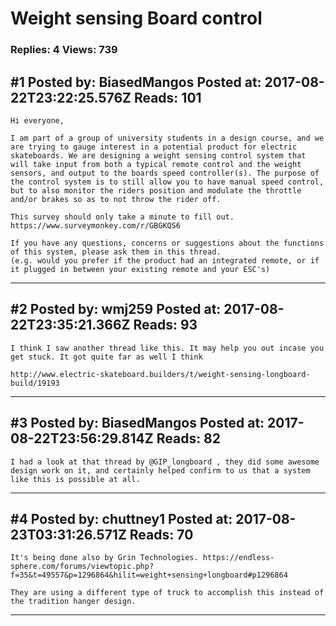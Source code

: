 # Weight sensing Board control

### Replies: 4 Views: 739

## \#1 Posted by: BiasedMangos Posted at: 2017-08-22T23:22:25.576Z Reads: 101

```
Hi everyone,

I am part of a group of university students in a design course, and we are trying to gauge interest in a potential product for electric skateboards. We are designing a weight sensing control system that will take input from both a typical remote control and the weight sensors, and output to the boards speed controller(s). The purpose of the control system is to still allow you to have manual speed control, but to also monitor the riders position and modulate the throttle and/or brakes so as to not throw the rider off.

This survey should only take a minute to fill out.
https://www.surveymonkey.com/r/GBGKQS6

If you have any questions, concerns or suggestions about the functions of this system, please ask them in this thread. 
(e.g. would you prefer if the product had an integrated remote, or if it plugged in between your existing remote and your ESC's)
```

---
## \#2 Posted by: wmj259 Posted at: 2017-08-22T23:35:21.366Z Reads: 93

```
I think I saw another thread like this. It may help you out incase you get stuck. It got quite far as well I think

http://www.electric-skateboard.builders/t/weight-sensing-longboard-build/19193
```

---
## \#3 Posted by: BiasedMangos Posted at: 2017-08-22T23:56:29.814Z Reads: 82

```
I had a look at that thread by @GIP_longboard , they did some awesome design work on it, and certainly helped confirm to us that a system like this is possible at all.
```

---
## \#4 Posted by: chuttney1 Posted at: 2017-08-23T03:31:26.571Z Reads: 70

```
It's being done also by Grin Technologies. https://endless-sphere.com/forums/viewtopic.php?f=35&t=49557&p=1296864&hilit=weight+sensing+longboard#p1296864

They are using a different type of truck to accomplish this instead of the tradition hanger design.
```

---
